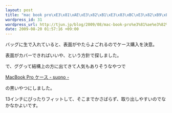 ```yaml
--- 
layout: post
title: "mac book pro\xE3\x81\xAE\xE3\x82\xB1\xE3\x83\xBC\xE3\x82\xB9\xE8\xB3\xBC\xE5\x85\xA5"
wordpress_id: 31
wordpress_url: http://tjun.jp/blog/2009/08/mac-book-pro%e3%81%ae%e3%82%b1%e3%83%bc%e3%82%b9%e8%b3%bc%e5%85%a5/
date: 2009-08-20 01:57:16 +09:00
---
```

バッグに生で入れていると、表面がやたらよごれるのでケース購入を決意。

表面がカバーできればいいや、という方針で探しました。

で、ググって結構上の方に出てきて人気もありそうなやつで

<a href="http://www.suono-jp.com/shop/macbookpro.html">MacBook Pro ケース - suono -</a>

の黒いやつにしました。



13インチにぴったりフィットして、そこまでかさばらず、取り出しやすいのでなかなかよいです。
